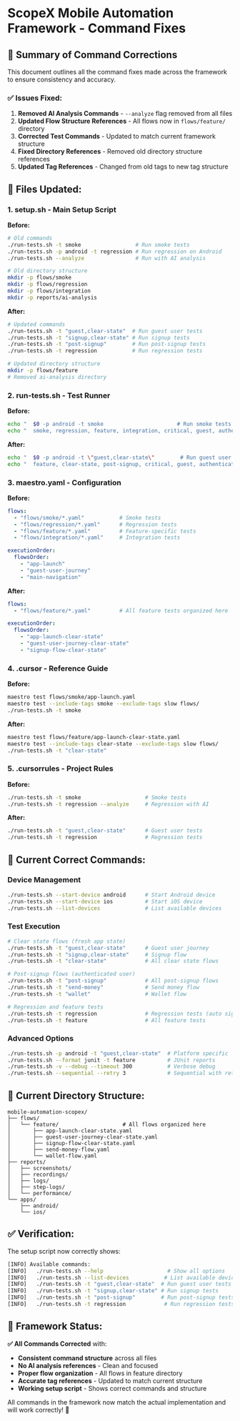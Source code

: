 # ScopeX Mobile Automation Framework - Command Fixes

## 🎯 Summary of Command Corrections

This document outlines all the command fixes made across the framework to ensure consistency and accuracy.

### ✅ **Issues Fixed:**

1. **Removed AI Analysis Commands** - `--analyze` flag removed from all files
2. **Updated Flow Structure References** - All flows now in `flows/feature/` directory
3. **Corrected Test Commands** - Updated to match current framework structure
4. **Fixed Directory References** - Removed old directory structure references
5. **Updated Tag References** - Changed from old tags to new tag structure

## 🔧 **Files Updated:**

### 1. **setup.sh** - Main Setup Script
**Before:**
```bash
# Old commands
./run-tests.sh -t smoke                 # Run smoke tests
./run-tests.sh -p android -t regression # Run regression on Android
./run-tests.sh --analyze                # Run with AI analysis

# Old directory structure
mkdir -p flows/smoke
mkdir -p flows/regression
mkdir -p flows/integration
mkdir -p reports/ai-analysis
```

**After:**
```bash
# Updated commands
./run-tests.sh -t "guest,clear-state"  # Run guest user tests
./run-tests.sh -t "signup,clear-state" # Run signup tests
./run-tests.sh -t "post-signup"        # Run post-signup tests
./run-tests.sh -t regression           # Run regression tests

# Updated directory structure
mkdir -p flows/feature
# Removed ai-analysis directory
```

### 2. **run-tests.sh** - Test Runner
**Before:**
```bash
echo "  $0 -p android -t smoke                       # Run smoke tests on Android"
echo "  smoke, regression, feature, integration, critical, guest, authentication, clear-state, post-signup"
```

**After:**
```bash
echo "  $0 -p android -t \"guest,clear-state\"        # Run guest user tests on Android"
echo "  feature, clear-state, post-signup, critical, guest, authentication"
```

### 3. **maestro.yaml** - Configuration
**Before:**
```yaml
flows:
  - "flows/smoke/*.yaml"           # Smoke tests
  - "flows/regression/*.yaml"      # Regression tests
  - "flows/feature/*.yaml"         # Feature-specific tests
  - "flows/integration/*.yaml"     # Integration tests

executionOrder:
  flowsOrder:
    - "app-launch"
    - "guest-user-journey"
    - "main-navigation"
```

**After:**
```yaml
flows:
  - "flows/feature/*.yaml"         # All feature tests organized here

executionOrder:
  flowsOrder:
    - "app-launch-clear-state"
    - "guest-user-journey-clear-state"
    - "signup-flow-clear-state"
```

### 4. **.cursor** - Reference Guide
**Before:**
```bash
maestro test flows/smoke/app-launch.yaml
maestro test --include-tags smoke --exclude-tags slow flows/
./run-tests.sh -t smoke
```

**After:**
```bash
maestro test flows/feature/app-launch-clear-state.yaml
maestro test --include-tags clear-state --exclude-tags slow flows/
./run-tests.sh -t "clear-state"
```

### 5. **.cursorrules** - Project Rules
**Before:**
```bash
./run-tests.sh -t smoke                    # Smoke tests
./run-tests.sh -t regression --analyze     # Regression with AI
```

**After:**
```bash
./run-tests.sh -t "guest,clear-state"      # Guest user tests
./run-tests.sh -t regression               # Regression tests
```

## 🚀 **Current Correct Commands:**

### **Device Management**
```bash
./run-tests.sh --start-device android      # Start Android device
./run-tests.sh --start-device ios          # Start iOS device
./run-tests.sh --list-devices              # List available devices
```

### **Test Execution**
```bash
# Clear state flows (fresh app state)
./run-tests.sh -t "guest,clear-state"      # Guest user journey
./run-tests.sh -t "signup,clear-state"     # Signup flow
./run-tests.sh -t "clear-state"            # All clear state flows

# Post-signup flows (authenticated user)
./run-tests.sh -t "post-signup"            # All post-signup flows
./run-tests.sh -t "send-money"             # Send money flow
./run-tests.sh -t "wallet"                 # Wallet flow

# Regression and feature tests
./run-tests.sh -t regression               # Regression tests (auto signup first)
./run-tests.sh -t feature                  # All feature tests
```

### **Advanced Options**
```bash
./run-tests.sh -p android -t "guest,clear-state"  # Platform specific
./run-tests.sh --format junit -t feature          # JUnit reports
./run-tests.sh -v --debug --timeout 300           # Verbose debug
./run-tests.sh --sequential --retry 3             # Sequential with retries
```

## 📁 **Current Directory Structure:**

```
mobile-automation-scopex/
├── flows/
│   └── feature/                    # All flows organized here
│       ├── app-launch-clear-state.yaml
│       ├── guest-user-journey-clear-state.yaml
│       ├── signup-flow-clear-state.yaml
│       ├── send-money-flow.yaml
│       └── wallet-flow.yaml
├── reports/
│   ├── screenshots/
│   ├── recordings/
│   ├── logs/
│   ├── step-logs/
│   └── performance/
└── apps/
    ├── android/
    └── ios/
```

## ✅ **Verification:**

The setup script now correctly shows:
```bash
[INFO] Available commands:
[INFO]   ./run-tests.sh --help                    # Show all options
[INFO]   ./run-tests.sh --list-devices           # List available devices
[INFO]   ./run-tests.sh -t "guest,clear-state"  # Run guest user tests
[INFO]   ./run-tests.sh -t "signup,clear-state" # Run signup tests
[INFO]   ./run-tests.sh -t "post-signup"        # Run post-signup tests
[INFO]   ./run-tests.sh -t regression            # Run regression tests
```

## 🎯 **Framework Status:**

**✅ All Commands Corrected** with:
- **Consistent command structure** across all files
- **No AI analysis references** - Clean and focused
- **Proper flow organization** - All flows in feature directory
- **Accurate tag references** - Updated to match current structure
- **Working setup script** - Shows correct commands and structure

All commands in the framework now match the actual implementation and will work correctly! 🎉
